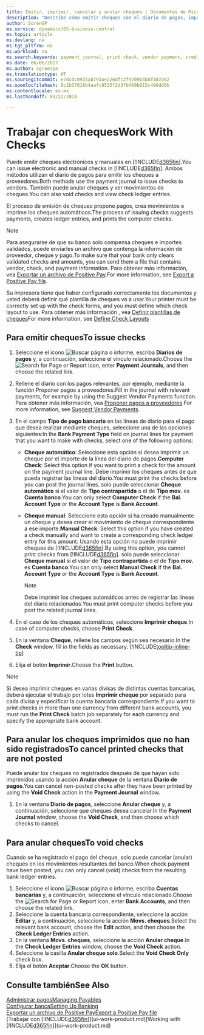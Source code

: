 ```yaml
---
title: Emitir, imprimir, cancelar y anular cheques | Documentos de Microsoft
description: "Describe cómo emitir cheques con el diario de pagos, imprimir cheques y anular o ver movimientos de cheques en Business Central."
author: SorenGP
ms.service: dynamics365-business-central
ms.topic: article
ms.devlang: na
ms.tgt_pltfrm: na
ms.workload: na
ms.search.keywords: payment journal, print check, vendor payment, creditor, debt, balance due, AP
ms.date: 06/06/2017
ms.author: sgroespe
ms.translationtype: HT
ms.sourcegitcommit: e7dcdc0935a8793ae226dfc2f9709b5b8f487a62
ms.openlocfilehash: 0c1b37616b4aafc9535f2d3fbf60b915c490dd0b
ms.contentlocale: es-mx
ms.lasthandoff: 03/22/2018

---
```

# <a name="work-with-checks"></a><span data-ttu-id="7c0f6-103">Trabajar con cheques</span><span class="sxs-lookup"><span data-stu-id="7c0f6-103">Work With Checks</span></span>
<span data-ttu-id="7c0f6-104">Puede emitir cheques electrónicos y manuales en [!INCLUDE[d365fin](includes/d365fin_md.md)].</span><span class="sxs-lookup"><span data-stu-id="7c0f6-104">You can issue electronic and manual checks in [!INCLUDE[d365fin](includes/d365fin_md.md)].</span></span> <span data-ttu-id="7c0f6-105">Ambos métodos utilizan el diario de pagos para emitir los cheques a proveedores.</span><span class="sxs-lookup"><span data-stu-id="7c0f6-105">Both methods use the payment journal to issue checks to vendors.</span></span> <span data-ttu-id="7c0f6-106">También puede anular cheques y ver movimientos de cheques.</span><span class="sxs-lookup"><span data-stu-id="7c0f6-106">You can also void checks and view check ledger entries.</span></span>

<span data-ttu-id="7c0f6-107">El proceso de emisión de cheques propone pagos, crea movimientos e imprime los cheques automáticos.</span><span class="sxs-lookup"><span data-stu-id="7c0f6-107">The process of issuing checks suggests payments, creates ledger entries, and prints the computer checks.</span></span>

> [!NOTE]  
>   <span data-ttu-id="7c0f6-108">Para asegurarse de que su banco solo compensa cheques e importes validados, puede enviarles un archivo que contenga la información de proveedor, cheque y pago.</span><span class="sxs-lookup"><span data-stu-id="7c0f6-108">To make sure that your bank only clears validated checks and amounts, you can send them a file that contains vendor, check, and payment information.</span></span> <span data-ttu-id="7c0f6-109">Para obtener más información, vea [Exportar un archivo de Positive Pay](finance-how-positive-pay.md).</span><span class="sxs-lookup"><span data-stu-id="7c0f6-109">For more information, see [Export a Positive Pay file](finance-how-positive-pay.md).</span></span>

<span data-ttu-id="7c0f6-110">Su impresora tiene que haber configurado correctamente los documentos y usted deberá definir qué plantilla de cheques va a usar.</span><span class="sxs-lookup"><span data-stu-id="7c0f6-110">Your printer must be correctly set up with the check forms, and you must define which check layout to use.</span></span> <span data-ttu-id="7c0f6-111">Para obtener más información , vea [Definir plantillas de cheques](finance-how-define-check-layouts.md)</span><span class="sxs-lookup"><span data-stu-id="7c0f6-111">For more information, see [Define Check Layouts](finance-how-define-check-layouts.md)</span></span>

## <a name="to-issue-checks"></a><span data-ttu-id="7c0f6-112">Para emitir cheques</span><span class="sxs-lookup"><span data-stu-id="7c0f6-112">To issue checks</span></span>
1. <span data-ttu-id="7c0f6-113">Seleccione el icono ![Buscar página o informe](media/ui-search/search_small.png "icono Buscar página o informe"), escriba **Diarios de pagos** y, a continuación, seleccione el vínculo relacionado.</span><span class="sxs-lookup"><span data-stu-id="7c0f6-113">Choose the ![Search for Page or Report](media/ui-search/search_small.png "Search for Page or Report icon") icon, enter **Payment Journals**, and then choose the related link.</span></span>
2. <span data-ttu-id="7c0f6-114">Rellene el diario con los pagos relevantes, por ejemplo, mediante la función Proponer pagos a proveedores.</span><span class="sxs-lookup"><span data-stu-id="7c0f6-114">Fill in the journal with relevant payments, for example by using the Suggest Vendor Payments function.</span></span> <span data-ttu-id="7c0f6-115">Para obtener más información, vea [Proponer pagos a proveedores](payables-how-suggest-vendor-payments.md).</span><span class="sxs-lookup"><span data-stu-id="7c0f6-115">For more information, see [Suggest Vendor Payments](payables-how-suggest-vendor-payments.md).</span></span>
3. <span data-ttu-id="7c0f6-116">En el campo **Tipo de pago bancario** en las líneas de diario para el pago que desea realizar mediante cheques, seleccione una de las opciones siguientes:</span><span class="sxs-lookup"><span data-stu-id="7c0f6-116">In the **Bank Payment Type** field on journal lines for payment that you want to make with checks, select one of the following options:</span></span>

   * <span data-ttu-id="7c0f6-117">**Cheque automático**: Seleccione esta opción si desea imprimir un cheque por el importe de la línea del diario de pagos.</span><span class="sxs-lookup"><span data-stu-id="7c0f6-117">**Computer Check**: Select this option if you want to print a check for the amount on the payment journal line.</span></span> <span data-ttu-id="7c0f6-118">Debe imprimir los cheques antes de que pueda registrar las líneas del diario.</span><span class="sxs-lookup"><span data-stu-id="7c0f6-118">You must print the checks before you can post the journal lines.</span></span> <span data-ttu-id="7c0f6-119">solo puede seleccionar **Cheque automático** si el valor de **Tipo contrapartida** o el de **Tipo mov.** es **Cuenta banco**.</span><span class="sxs-lookup"><span data-stu-id="7c0f6-119">You can only select **Computer Check** if the **Bal. Account Type** or the **Account Type** is **Bank Account**.</span></span>
   * <span data-ttu-id="7c0f6-120">**Cheque manual**: Seleccione esta opción si ha creado manualmente un cheque y desea crear el movimiento de cheque correspondiente a ese importe.</span><span class="sxs-lookup"><span data-stu-id="7c0f6-120">**Manual Check**: Select this option if you have created a check manually and want to create a corresponding check ledger entry for this amount.</span></span> <span data-ttu-id="7c0f6-121">Usando esta opción no puede imprimir cheques de [!INCLUDE[d365fin](includes/d365fin_md.md)].</span><span class="sxs-lookup"><span data-stu-id="7c0f6-121">By using this option, you cannot print checks from [!INCLUDE[d365fin](includes/d365fin_md.md)].</span></span> <span data-ttu-id="7c0f6-122">solo puede seleccionar **Cheque manual** si el valor de **Tipo contrapartida** o el de **Tipo mov.** es **Cuenta banco**.</span><span class="sxs-lookup"><span data-stu-id="7c0f6-122">You can only select **Manual Check** if the **Bal. Account Type** or the **Account Type** is **Bank Account**.</span></span>

     > [!NOTE]  
     >   <span data-ttu-id="7c0f6-123">Debe imprimir los cheques automáticos antes de registrar las líneas del diario relacionadas.</span><span class="sxs-lookup"><span data-stu-id="7c0f6-123">You must print computer checks before you post the related journal lines.</span></span>
4. <span data-ttu-id="7c0f6-124">En el caso de los cheques automáticos, seleccione **Imprimir cheque**.</span><span class="sxs-lookup"><span data-stu-id="7c0f6-124">In case of computer checks, choose **Print Check**.</span></span>
5. <span data-ttu-id="7c0f6-125">En la ventana **Cheque**, rellene los campos según sea necesario.</span><span class="sxs-lookup"><span data-stu-id="7c0f6-125">In the **Check** window, fill in the fields as necessary.</span></span> [!INCLUDE[tooltip-inline-tip](includes/tooltip-inline-tip_md.md)]
6. <span data-ttu-id="7c0f6-126">Elija el botón **Imprimir**.</span><span class="sxs-lookup"><span data-stu-id="7c0f6-126">Choose the **Print** button.</span></span>

> [!NOTE]  
>   <span data-ttu-id="7c0f6-127">Si desea imprimir cheques en varias divisas de distintas cuentas bancarias, deberá ejecutar el trabajo por lotes **Imprimir cheque** por separado para cada divisa y especificar la cuenta bancaria correspondiente.</span><span class="sxs-lookup"><span data-stu-id="7c0f6-127">If you want to print checks in more than one currency from different bank accounts, you must run the **Print Check** batch job separately for each currency and specify the appropriate bank account.</span></span>

## <a name="to-cancel-printed-checks-that-are-not-posted"></a><span data-ttu-id="7c0f6-128">Para anular los cheques imprimidos que no han sido registrados</span><span class="sxs-lookup"><span data-stu-id="7c0f6-128">To cancel printed checks that are not posted</span></span>
<span data-ttu-id="7c0f6-129">Puede anular los cheques no registrados después de que hayan sido imprimidos usando la acción **Anular cheque** de la ventana **Diario de pagos**.</span><span class="sxs-lookup"><span data-stu-id="7c0f6-129">You can cancel non-posted checks after they have been printed by using the **Void Check** action in the **Payment Journal** window.</span></span>

1. <span data-ttu-id="7c0f6-130">En la ventana **Diario de pagos**, seleccione **Anular cheque** y, a continuación, seleccione que cheques desea cancelar.</span><span class="sxs-lookup"><span data-stu-id="7c0f6-130">In the **Payment Journal** window, choose the **Void Check**, and then choose which checks to cancel.</span></span>

## <a name="to-void-checks"></a><span data-ttu-id="7c0f6-131">Para anular cheques</span><span class="sxs-lookup"><span data-stu-id="7c0f6-131">To void checks</span></span>
<span data-ttu-id="7c0f6-132">Cuando se ha registrado el pago del cheque, solo puede cancelar (anular) cheques en los movimientos resultantes del banco.</span><span class="sxs-lookup"><span data-stu-id="7c0f6-132">When check payment have been posted, you can only cancel (void) checks from the resulting bank ledger entries.</span></span>

1. <span data-ttu-id="7c0f6-133">Seleccione el icono ![Buscar página o informe](media/ui-search/search_small.png "icono Buscar página o informe"), escriba **Cuentas bancarias** y, a continuación, seleccione el vínculo relacionado.</span><span class="sxs-lookup"><span data-stu-id="7c0f6-133">Choose the ![Search for Page or Report](media/ui-search/search_small.png "Search for Page or Report icon") icon, enter **Bank Accounts**, and then choose the related link.</span></span>
2. <span data-ttu-id="7c0f6-134">Seleccione la cuenta bancaria correspondiente, seleccione la acción **Editar** y, a continuación, seleccione la acción **Movs. cheques**.</span><span class="sxs-lookup"><span data-stu-id="7c0f6-134">Select the relevant bank account, choose the **Edit** action, and then choose the **Check Ledger Entries** action.</span></span>
3. <span data-ttu-id="7c0f6-135">En la ventana **Movs. cheques**, seleccione la acción **Anular cheque**.</span><span class="sxs-lookup"><span data-stu-id="7c0f6-135">In the **Check Ledger Entries** window, choose the **Void Check** action.</span></span>
4. <span data-ttu-id="7c0f6-136">Seleccione la casilla **Anular cheque solo**.</span><span class="sxs-lookup"><span data-stu-id="7c0f6-136">Select the **Void Check Only** check box.</span></span>
5. <span data-ttu-id="7c0f6-137">Elija el botón **Aceptar**.</span><span class="sxs-lookup"><span data-stu-id="7c0f6-137">Choose the **OK** button.</span></span>

## <a name="see-also"></a><span data-ttu-id="7c0f6-138">Consulte también</span><span class="sxs-lookup"><span data-stu-id="7c0f6-138">See Also</span></span>
[<span data-ttu-id="7c0f6-139">Administrar pagos</span><span class="sxs-lookup"><span data-stu-id="7c0f6-139">Managing Payables</span></span>](payables-manage-payables.md)  
[<span data-ttu-id="7c0f6-140">Configurar banca</span><span class="sxs-lookup"><span data-stu-id="7c0f6-140">Setting Up Banking</span></span>](bank-setup-banking.md)  
[<span data-ttu-id="7c0f6-141">Exportar un archivo de Positive Pay</span><span class="sxs-lookup"><span data-stu-id="7c0f6-141">Export a Positive Pay file</span></span>](finance-how-positive-pay.md)  
<span data-ttu-id="7c0f6-142">[Trabajar con [!INCLUDE[d365fin](includes/d365fin_md.md)]](ui-work-product.md)</span><span class="sxs-lookup"><span data-stu-id="7c0f6-142">[Working with [!INCLUDE[d365fin](includes/d365fin_md.md)]](ui-work-product.md)</span></span>  

